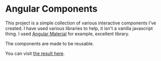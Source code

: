 # Angular Components

This project is a simple collection of various interactive components I've created. I have used various libraries to help, it isn't a vanilla javascript thing. I used [Angular Material](https://material.angular.io/) for example, excellent library.

The components are made to be reusable. 

You can visit [the result here](https://angular-ui-components.vercel.app/).